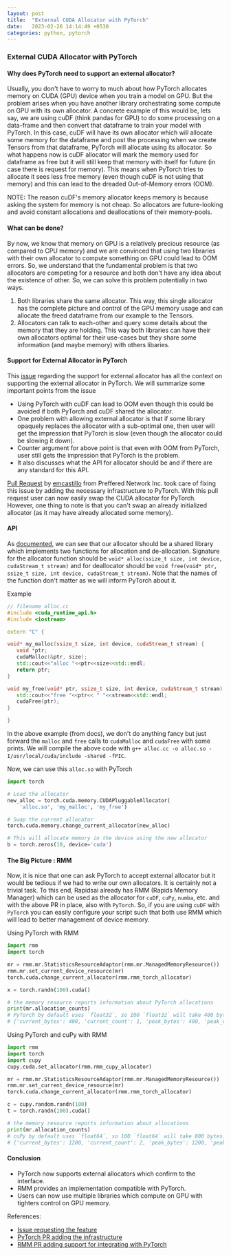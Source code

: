 ```yaml
---
layout: post
title:  "External CUDA Allocator with PyTorch"
date:   2023-02-26 14:14:49 +0530
categories: python, pytorch
---
```


### External CUDA Allocator with PyTorch

#### Why does PyTorch need to support an external allocator?

Usually, you don't have to worry to much about how PyTorch allocates memory on CUDA (GPU) device when you train a model on GPU. But the problem arises when you have another library orchestrating some compute on GPU with its own allocator. A concrete example of this would be, lets say, we are using cuDF (think pandas for GPU) to do some processing on a data-frame and then convert that dataframe to train your model with PyTorch. In this case, cuDF will have its own allocator which will allocate some memory for the dataframe and post the processing when we create Tensors from that dataframe, PyTorch will allocate using its allocator. So what happens now is cuDF allocator will mark the memory used for dataframe as free but it will still keep that memory with itself for future (in case there is request for memory). This means when PyTorch tries to allocate it sees less free memory (even though cuDF is not using that memory) and this can lead to the dreaded Out-of-Memory errors (OOM).

NOTE: The reason cuDF's memory allocator keeps memory is because asking the system for memory is not cheap. So allocators are future-looking and avoid constant allocations and deallocations of their memory-pools.

#### What can be done?

By now, we know that memory on GPU is a relatively precious resource (as compared to CPU memory) and we are convinced that using two libraries with their own allocator to compute something on GPU could lead to OOM errors. So, we understand that the fundamental problem is that two allocators are competing for a resource and both don't have any idea about the existence of other. So, we can solve this problem potentially in two ways.

1. Both libraries share the same allocator. This way, this single allocator has the complete picture and control of the GPU memory usage and can allocate the freed dataframe from our example to the Tensors.
2. Allocators can talk to each-other and query some details about the memory that they are holding. This way both libraries can have their own allocators optimal for their use-cases but they share some information (and maybe memory) with others libaries.

#### Support for External Allocator in PyTorch

This [issue](https://github.com/pytorch/pytorch/issues/43144) regarding the support for external allocator has all the context on supporting the external allocator in PyTorch. We will summarize some important points from the issue

* Using PyTorch with cuDF can lead to OOM even though this could be avoided if both PyTorch and cuDF shared the allocator.
* One problem with allowing external allocator is that if some library opaquely replaces the allocator with a sub-optimal one, then user will get the impression that PyTorch is slow (even though the allocator could be slowing it down).
* Counter argument for above point is that even with OOM from PyTorch, user still gets the impression that PyTorch is the problem.
* It also discusses what the API for allocator should be and if there are any standard for this API.

[Pull Request](https://github.com/pytorch/pytorch/pull/86786) by [emcastillo](https://github.com/emcastillo) from Preffered Network Inc. took care of fixing this issue by adding the necessary infrastructure to PyTorch. With this pull request user can now easily swap the CUDA allocator for PyTorch. However, one thing to note is that you can't swap an already initialized allocator (as it may have already allocated some memory).

#### API

As [documented](https://pytorch.org/docs/master/notes/cuda.html#using-custom-memory-allocators-for-cuda), we can see that our allocator should be a shared library which implements two functions for allocation and de-allocation. Signature for the allocator function should be `void* alloc(ssize_t size, int device, cudaStream_t stream)` and for deallocator should be `void free(void* ptr, ssize_t size, int device, cudaStream_t stream)`. Note that the names of the function don't matter as we will inform PyTorch about it.

Example
```c++
// filename alloc.cc
#include <cuda_runtime_api.h>
#include <iostream>

extern "C" {

void* my_malloc(ssize_t size, int device, cudaStream_t stream) {
   void *ptr;
   cudaMalloc(&ptr, size);
   std::cout<<"alloc "<<ptr<<size<<std::endl;
   return ptr;
}

void my_free(void* ptr, ssize_t size, int device, cudaStream_t stream) {
   std::cout<<"free "<<ptr<< " "<<stream<<std::endl;
   cudaFree(ptr);
}

}
```

In the above example (from docs), we don't do anything fancy but just forward the `malloc` and `free` calls to `cudaMalloc` and `cudaFree` with some prints. We will compile the above code with `g++ alloc.cc -o alloc.so -I/usr/local/cuda/include -shared -fPIC`.

Now, we can use this `alloc.so` with PyTorch
```python
import torch

# Load the allocator
new_alloc = torch.cuda.memory.CUDAPluggableAllocator(
    'alloc.so', 'my_malloc', 'my_free')

# Swap the current allocator
torch.cuda.memory.change_current_allocator(new_alloc)

# This will allocate memory in the device using the new allocator
b = torch.zeros(10, device='cuda')
```

#### The Big Picture : RMM

Now, it is nice that one can ask PyTorch to accept external allocator but it would be tedious if we had to write our own allocators. It is certainly not a trivial task. To this end, Rapidsai already has RMM (Rapids Memory Manager) which can be used as the allocator for `cuDF`, `cuPy`, `numba`, etc. and with the above PR in place, also with `PyTorch`. So, if you are using `cuDF` with `PyTorch` you can easily configure your script such that both use RMM which will lead to better management of device memory.

Using PyTorch with RMM
```python
import rmm
import torch

mr = rmm.mr.StatisticsResourceAdaptor(rmm.mr.ManagedMemoryResource())
rmm.mr.set_current_device_resource(mr)
torch.cuda.change_current_allocator(rmm.rmm_torch_allocator)

x = torch.randn(100).cuda()

# the memory resource reports information about PyTorch allocations
print(mr.allocation_counts)
# PyTorch by default uses `float32`, so 100 `float32` will take 400 bytes.
# {'current_bytes': 400, 'current_count': 1, 'peak_bytes': 400, 'peak_count': 1, 'total_bytes': 400, 'total_count': 1}
```

Using PyTorch and cuPy with RMM
```python
import rmm
import torch
import cupy
cupy.cuda.set_allocator(rmm.rmm_cupy_allocator)

mr = rmm.mr.StatisticsResourceAdaptor(rmm.mr.ManagedMemoryResource())
rmm.mr.set_current_device_resource(mr)
torch.cuda.change_current_allocator(rmm.rmm_torch_allocator)

c = cupy.random.randn(100)
t = torch.randn(100).cuda()

# the memory resource reports information about allocations
print(mr.allocation_counts)
# cuPy by default uses `float64`, so 100 `float64` will take 800 bytes.
# {'current_bytes': 1200, 'current_count': 2, 'peak_bytes': 1200, 'peak_count': 2, 'total_bytes': 1200, 'total_count': 2}
```

#### Conclusion

* PyTorch now supports external allocators which confirm to the interface.
* RMM provides an implementation compatible with PyTorch.
* Users can now use multiple libraries which compute on GPU with tighters control on GPU memory.

References:
* [Issue requesting the feature](https://github.com/pytorch/pytorch/issues/43144)
* [PyTorch PR adding the infrastructure](https://github.com/pytorch/pytorch/pull/86786)
* [RMM PR adding support for integrating with PyTorch](https://github.com/rapidsai/rmm/pull/1168)
